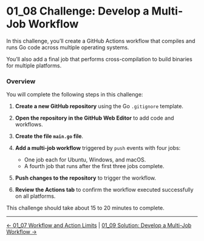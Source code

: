 # 01_08 Challenge: Develop a Multi-Job Workflow

In this challenge, you’ll create a GitHub Actions workflow that compiles and runs Go code across multiple operating systems.

You’ll also add a final job that performs cross-compilation to build binaries for multiple platforms.

### Overview

You will complete the following steps in this challenge:

1. **Create a new GitHub repository** using the Go `.gitignore` template.
2. **Open the repository in the GitHub Web Editor** to add code and workflows.
3. **Create the file `main.go` file**.
4. **Add a multi-job workflow** triggered by `push` events with four jobs:

   * One job each for Ubuntu, Windows, and macOS.
   * A fourth job that runs after the first three jobs complete.

5. **Push changes to the repository** to trigger the workflow.
6. **Review the Actions tab** to confirm the workflow executed successfully on all platforms.

This challenge should take about 15 to 20 minutes to complete.

<!-- FooterStart -->
---
[← 01_07 Workflow and Action Limits](../01_07_workflow_action_limits/README.md) | [01_09 Solution: Develop a Multi-Job Workflow →](../01_09_solution_develop_a_multijob_workflow/README.md)
<!-- FooterEnd -->
